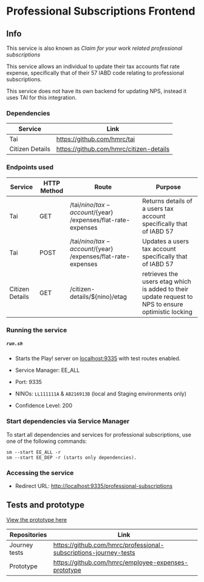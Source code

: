 # Professional Subscriptions Frontend 

## Info

This service is also known as *Claim for your work related professional subscriptions*

This service allows an individual to update their tax accounts flat rate expense,
specifically that of their 57 IABD code relating to professional subscriptions.

This service does not have its own backend for updating NPS, instead it uses TAI for this integration.

### Dependencies

|Service        |Link                                   |
|---------------|---------------------------------------|
|Tai            |https://github.com/hmrc/tai            |
|Citizen Details|https://github.com/hmrc/citizen-details|

### Endpoints used

|Service        |HTTP Method |Route                                  |Purpose |
|---------------|--- |----------------|----------------------------------|
|Tai            |GET |/tai/${nino}/tax-account/${year} /expenses/flat-rate-expenses| Returns details of a users tax account specifically that of IABD 57 |
|Tai            |POST|/tai/${nino}/tax-account/${year} /expenses/flat-rate-expenses| Updates a users tax account specifically that of IABD 57  |
|Citizen Details|GET |/citizen-details/${nino}/etag|retrieves the users etag which is added to their update request to NPS to ensure optimistic locking|

### Running the service

##### `run.sh`

* Starts the Play! server on [localhost:9335](http://localhost:9335) with test routes enabled.

* Service Manager: EE_ALL 

* Port: 9335

* NINOs: `LL111111A` & `AB216913B` (local and Staging environments only)

* Confidence Level: 200

### Start dependencies via Service Manager

To start all dependencies and services for professional subscriptions, use one of the following commands:
```
sm --start EE_ALL -r
sm --start EE_DEP -r (starts only dependencies).
```

### Accessing the service

* Redirect URL: [http://localhost:9335/professional-subscriptions](http://localhost:9335/professional-subscriptions)


## Tests and prototype

[View the prototype here](https://employee-expenses.herokuapp.com/)

|Repositories     |Link                                                                   |
|-----------------|-----------------------------------------------------------------------|
|Journey tests    |https://github.com/hmrc/professional-subscriptions-journey-tests       |
|Prototype        |https://github.com/hmrc/employee-expenses-prototype                    |
